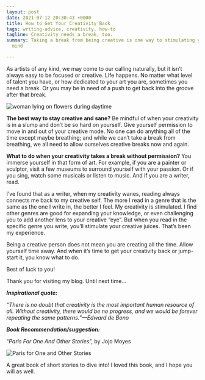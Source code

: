 ```yaml
---
layout: post
date: 2021-07-12 20:30:43 +0000
title: How to Get Your Creativity Back
tags: writing-advice, creativity, how-to
tagline: Creativity needs a break, too.
summary: Taking a break from being creative is one way to stimulating your creativity
  mind

---
```

As artists of any kind, we may come to our calling naturally, but it isn’t always easy to be focused or creative. Life happens. No matter what level of talent you have, or how dedicated to your art you are, sometimes you need a break. Or you may be in need of a push to get back into the groove after that break.

![woman lying on flowers during daytime](https://images.unsplash.com/photo-1514673740976-ef7bb685f398?ixid=MnwxMjA3fDB8MHxzZWFyY2h8Mnx8cmVzdGluZ3xlbnwwfHwwfHw%3D&ixlib=rb-1.2.1&w=1000&q=80)

**The best way to stay creative and sane?** Be mindful of when your creativity is in a slump and don’t be so hard on yourself. Give yourself permission to move in and out of your creative mode. No one can do anything all of the time except maybe breathing; and while we can’t take a break from breathing, we all need to allow ourselves creative breaks now and again.

**What to do when your creativity takes a break without permission?** You immerse yourself in that form of art. For example, if you are a painter or sculptor, visit a few museums to surround yourself with your passion. Or if you sing, watch some musicals or listen to music. And if you are a writer, read.

I’ve found that as a writer, when my creativity wanes, reading always connects me back to my creative self. The more I read in a genre that is the same as the one I write in, the better I feel. My creativity is stimulated. I find other genres are good for expanding your knowledge, or even challenging you to add another lens to your creative “eye”. But when you read in the specific genre you write, you’ll stimulate your creative juices. That’s been my experience.

Being a creative person does not mean you are creating all the time. Allow yourself time away. And when it’s time to get your creativity back or jump-start it, you know what to do.

Best of luck to you!

Thank you for visiting my blog. Until next time…

**_Inspirational quote:_**

_“There is no doubt that creativity is the most important human resource of all. Without creativity, there would be no progress, and we would be forever repeating the same patterns.”—Edward de Bono_

**_Book Recommendation/suggestion:_**

“_Paris For One And Other Stories_”, by Jojo Moyes

![Paris for One and Other Stories](https://i.gr-assets.com/images/S/compressed.photo.goodreads.com/books/1459435391l/29430049.jpg)

A great book of short stories to dive into! I loved this book, and I hope you will as well.